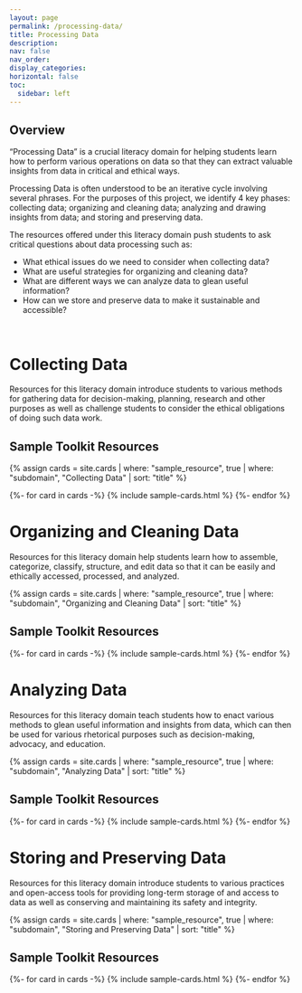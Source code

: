 ```yaml
---
layout: page
permalink: /processing-data/
title: Processing Data
description:
nav: false
nav_order: 
display_categories:
horizontal: false
toc:
  sidebar: left
---
```


## Overview

“Processing Data” is a crucial literacy domain for helping students learn how to perform various operations on data so that they can extract valuable insights from data in critical and ethical ways.

Processing Data is often understood to be an iterative cycle involving several phrases. For the purposes of this project, we identify 4 key phases: collecting data; organizing and cleaning data; analyzing and drawing insights from data; and storing and preserving data.

The resources offered under this literacy domain push students to ask critical questions about data processing such as:

- What ethical issues do we need to consider when collecting data?
- What are useful strategies for organizing and cleaning data?
- What are different ways we can analyze data to glean useful information?
- How can we store and preserve data to make it sustainable and accessible?
<br>

<div class ="projects">
  <h1 class="category">Collecting Data</h1>
</div>

Resources for this literacy domain introduce students to various methods for gathering data for decision-making, planning, research and other purposes as well as challenge students to consider the ethical obligations of doing such data work.

<div class ="projects">
  <h2 class="category">Sample Toolkit Resources</h2>
</div>

{% assign cards = site.cards | where: "sample_resource", true | where: "subdomain", "Collecting Data" | sort: "title" %}

<div class="grid-container">
    {%- for card in cards -%}
        {% include sample-cards.html %}
    {%- endfor %}
</div>

<div class ="projects">
  <h1 class="category">Organizing and Cleaning Data</h1>
</div>

Resources for this literacy domain help students learn how to assemble, categorize, classify, structure, and edit data so that it can be easily and ethically accessed, processed, and analyzed.

{% assign cards = site.cards | where: "sample_resource", true | where: "subdomain", "Organizing and Cleaning Data" | sort: "title" %}

<div class ="projects">
  <h2 class="category">Sample Toolkit Resources</h2>
</div>

<div class="grid-container">
    {%- for card in cards -%}
        {% include sample-cards.html %}
    {%- endfor %}
</div>

<div class ="projects">
  <h1 class="category">Analyzing Data</h1>
</div>

Resources for this literacy domain teach students how to enact various methods to glean useful information and insights from data, which can then be used for various rhetorical purposes such as decision-making, advocacy, and education. 

{% assign cards = site.cards | where: "sample_resource", true | where: "subdomain", "Analyzing Data" | sort: "title" %}

<div class ="projects">
  <h2 class="category">Sample Toolkit Resources</h2>
</div>

<div class="grid-container">
    {%- for card in cards -%}
        {% include sample-cards.html %}
    {%- endfor %}
</div>

<div class ="projects">
  <h1 class="category">Storing and Preserving Data</h1>
</div>

Resources for this literacy domain introduce students to various practices and open-access tools for providing long-term storage of and access to data as well as conserving and maintaining its safety and integrity.

{% assign cards = site.cards | where: "sample_resource", true | where: "subdomain", "Storing and Preserving Data" | sort: "title" %}

<div class ="projects">
  <h2 class="category">Sample Toolkit Resources</h2>
</div>

<div class="grid-container">
    {%- for card in cards -%}
        {% include sample-cards.html %}
    {%- endfor %}
</div>


